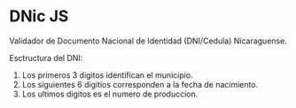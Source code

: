 # DNic JS
Validador de Documento Nacional de Identidad (DNI/Cedula) Nicaraguense.


Esctructura del DNI:

<ol>
  <li>Los primeros 3 digitos identifican el municipio.</li>
  <li>Los siguientes 6 digitios corresponden a la fecha de nacimiento.</li>
  <li>Los ultimos digitos es el numero de produccion.</li>
</ol>

